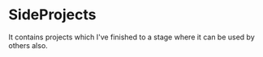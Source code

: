 # SideProjects
It contains projects which I've finished to a stage where it can be used by others also.
